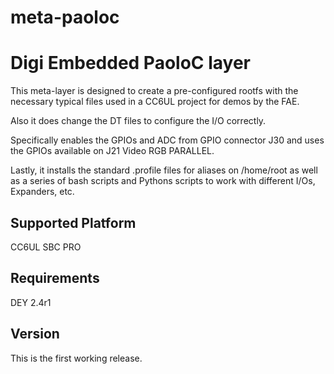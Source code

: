 # meta-paoloc

Digi Embedded PaoloC layer
==========================

This meta-layer is designed to create a pre-configured rootfs
with the necessary typical files used in a CC6UL project for
demos by the FAE.

Also it does change the DT files to configure the I/O correctly.

Specifically enables the GPIOs and ADC from GPIO connector J30 and
uses the GPIOs available on J21 Video RGB PARALLEL.

Lastly, it installs the standard .profile files for aliases on /home/root
as well as a series of bash scripts and Pythons scripts to work with
different I/Os, Expanders, etc.

Supported Platform
------------------
CC6UL SBC PRO

Requirements
------------
DEY 2.4r1

Version
-------
This is the first working release.

